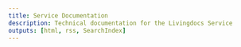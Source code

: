 ```yaml
---
title: Service Documentation
description: Technical documentation for the Livingdocs Service
outputs: [html, rss, SearchIndex]
---
```

